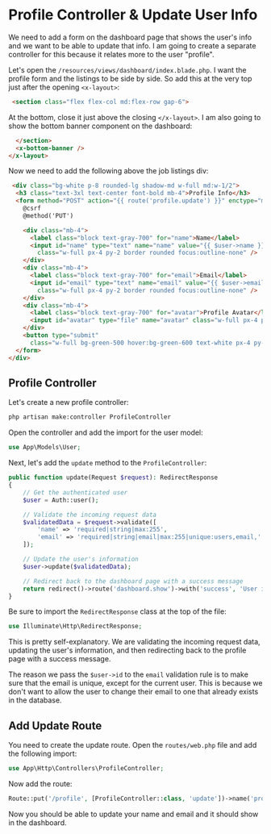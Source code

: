 # Profile Controller & Update User Info

We need to add a form on the dashboard page that shows the user's info and we want to be able to update that info. I am going to create a separate controller for this because it relates more to the user "profile".

Let's open the `/resources/views/dashboard/index.blade.php`. I want the profile form and the listings to be side by side. So add this at the very top just after the opening `<x-layout>`:

  ```html
   <section class="flex flex-col md:flex-row gap-6">
  ```

At the bottom, close it just above the closing `</x-layout>`. I am also going to show the bottom banner component on the dashboard:

```html
  </section>
  <x-bottom-banner />
</x-layout>
```

Now we need to add the following above the job listings div:

```html
 <div class="bg-white p-8 rounded-lg shadow-md w-full md:w-1/2">
  <h3 class="text-3xl text-center font-bold mb-4">Profile Info</h3>
  <form method="POST" action="{{ route('profile.update') }}" enctype="multipart/form-data">
    @csrf
    @method('PUT')

    <div class="mb-4">
      <label class="block text-gray-700" for="name">Name</label>
      <input id="name" type="text" name="name" value="{{ $user->name }}"
        class="w-full px-4 py-2 border rounded focus:outline-none" />
    </div>
    <div class="mb-4">
      <label class="block text-gray-700" for="email">Email</label>
      <input id="email" type="text" name="email" value="{{ $user->email }}"
        class="w-full px-4 py-2 border rounded focus:outline-none" />
    </div>
    <div class="mb-4">
      <label class="block text-gray-700" for="avatar">Profile Avatar</label>
      <input id="avatar" type="file" name="avatar" class="w-full px-4 py-2 border rounded focus:outline-none" />
    </div>
    <button type="submit"
      class="w-full bg-green-500 hover:bg-green-600 text-white px-4 py-2 my-3 rounded focus:outline-none">Save</button>
  </form>
</div>
```

## Profile Controller

Let's create a new profile controller:

```bash
php artisan make:controller ProfileController
```

Open the controller and add the import for the user model:

```php
use App\Models\User;
```

Next, let's add the `update` method to the `ProfileController`:

```php
public function update(Request $request): RedirectResponse
{
    // Get the authenticated user
    $user = Auth::user();

    // Validate the incoming request data
    $validatedData = $request->validate([
        'name' => 'required|string|max:255',
        'email' => 'required|string|email|max:255|unique:users,email,' . $user->id,
    ]);

    // Update the user's information
    $user->update($validatedData);

    // Redirect back to the dashboard page with a success message
    return redirect()->route('dashboard.show')->with('success', 'User info updated successfully!');
}
```

Be sure to import the `RedirectResponse` class at the top of the file:

```php
use Illuminate\Http\RedirectResponse;
```

This is pretty self-explanatory. We are validating the incoming request data, updating the user's information, and then redirecting back to the profile page with a success message.

The reason we pass the `$user->id` to the `email` validation rule is to make sure that the email is unique, except for the current user. This is because we don't want to allow the user to change their email to one that already exists in the database.

## Add Update Route


You need to create the update route. Open the `routes/web.php` file and add the following import:

```php
use App\Http\Controllers\ProfileController;
```

Now add the route:

```php
Route::put('/profile', [ProfileController::class, 'update'])->name('profile.update')->middleware('auth');
```

Now you should be able to update your name and email and it should show in the dashboard.

